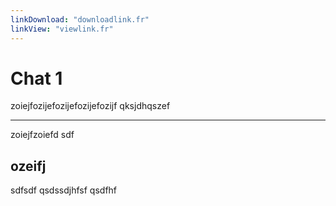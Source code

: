```yaml
---
linkDownload: "downloadlink.fr"
linkView: "viewlink.fr"
---
```

# Chat 1
zoiejfozijefozijefozijefozijf
qksjdhqszef
***
zoiejfzoiefd
sdf
## ozeifj
sdfsdf
qsdssdjhfsf
qsdfhf
